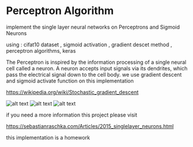 # Perceptron Algorithm
implement the  single layer neural networks on Perceptrons and Sigmoid Neurons

using : cifat10 dataset , sigmoid activation , gradient descet method , perceptron algorithms, keras 

The Perceptron is inspired by the information processing of a single neural cell called a neuron.
A neuron accepts input signals via its dendrites, which pass the electrical signal down to the cell body.
we use gradient descent and sigmoid activate function on this implementation 

https://wikipedia.org/wiki/Stochastic_gradient_descent

![alt text](https://gigadom.files.wordpress.com/2017/01/sigmoid_neuron.png)
![alt text](https://sebastianraschka.com/images/blog/2015/singlelayer_neural_networks_files/perceptron_gradient_descent_1.png)
![alt text](https://sebastianraschka.com/images/blog/2015/singlelayer_neural_networks_files/perceptron_animation.gif)

if you need a more information this project please visit 

https://sebastianraschka.com/Articles/2015_singlelayer_neurons.html

this implementation is a homework 
